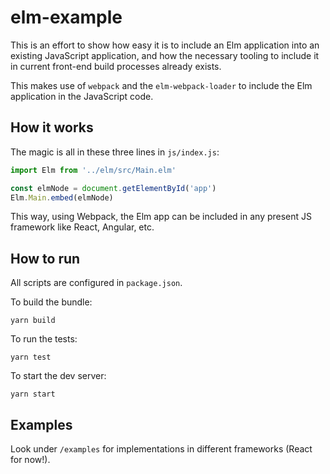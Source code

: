 # elm-example

This is an effort to show how easy it is to include an Elm application into an existing JavaScript application,
and how the necessary tooling to include it in current front-end build processes already exists.

This makes use of `webpack` and the `elm-webpack-loader` to include the Elm application in the JavaScript code.

## How it works

The magic is all in these three lines in `js/index.js`:

```javascript
import Elm from '../elm/src/Main.elm'

const elmNode = document.getElementById('app')
Elm.Main.embed(elmNode)
```

This way, using Webpack, the Elm app can be included in any present JS framework like React, Angular, etc.

## How to run

All scripts are configured in `package.json`.

To build the bundle:

```
yarn build
```

To run the tests:

```
yarn test
```

To start the dev server:

```
yarn start
```

## Examples

Look under `/examples` for implementations in different frameworks (React for now!).
